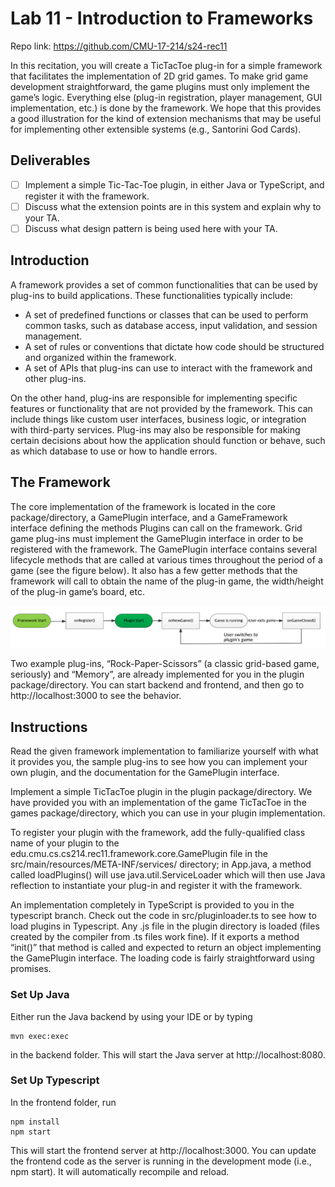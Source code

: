 # Lab 11 - Introduction to Frameworks

Repo link: https://github.com/CMU-17-214/s24-rec11

In this recitation, you will create a TicTacToe plug-in for a simple framework that facilitates the implementation of 2D grid games. To make grid game development straightforward, the game plugins must only implement the game’s logic. Everything else (plug-in registration, player management, GUI implementation, etc.) is done by the framework. We hope that this provides a good illustration for the kind of extension mechanisms that may be useful for implementing other extensible systems (e.g., Santorini God Cards).

## Deliverables
- [ ] Implement a simple Tic-Tac-Toe plugin, in either Java or TypeScript, and register it with the framework.
- [ ] Discuss what the extension points are in this system and explain why to your TA.
- [ ] Discuss what design pattern is being used here with your TA.

## Introduction
A framework provides a set of common functionalities that can be used by plug-ins to build applications. These functionalities typically include:
- A set of predefined functions or classes that can be used to perform common tasks, such as database access, input validation, and session management.
- A set of rules or conventions that dictate how code should be structured and organized within the framework.
- A set of APIs that plug-ins can use to interact with the framework and other plug-ins.

On the other hand, plug-ins are responsible for implementing specific features or functionality that are not provided by the framework. This can include things like custom user interfaces, business logic, or integration with third-party services. Plug-ins may also be responsible for making certain decisions about how the application should function or behave, such as which database to use or how to handle errors.

## The Framework
The core implementation of the framework is located in the core package/directory, a GamePlugin interface, and a GameFramework interface defining the methods Plugins can call on the framework. Grid game plug-ins must implement the GamePlugin interface in order to be registered with the framework. The GamePlugin interface contains several lifecycle methods that are called at various times throughout the period of a game (see the figure below). It also has a few getter methods that the framework will call to obtain the name of the plug-in game, the width/height of the plug-in game’s board, etc.

![lifecycle](images/lab11/lifecycle.png)

Two example plug-ins, “Rock-Paper-Scissors” (a classic grid-based game, seriously) and “Memory”, are already implemented for you in the plugin package/directory. You can start backend and frontend, and then go to http://localhost:3000 to see the behavior.

## Instructions
Read the given framework implementation to familiarize yourself with what it provides you, the sample plug-ins to see how you can implement your own plugin, and the documentation for the GamePlugin interface.

Implement a simple TicTacToe plugin in the plugin package/directory. We have provided you with an implementation of the game TicTacToe in the games package/directory, which you can use in your plugin implementation.

To register your plugin with the framework, add the fully-qualified class name of your plugin to the edu.cmu.cs.cs214.rec11.framework.core.GamePlugin file in the src/main/resources/META-INF/services/ directory; in App.java, a method called loadPlugins() will use java.util.ServiceLoader which will then use Java reflection to instantiate your plug-in and register it with the framework. 

An implementation completely in TypeScript is provided to you in the typescript branch. Check out the code in src/pluginloader.ts to see how to load plugins in Typescript. Any .js file in the plugin directory is loaded (files created by the compiler from .ts files work fine). If it exports a method “init()” that method is called and expected to return an object implementing the GamePlugin interface. The loading code is fairly straightforward using promises.

### Set Up Java ###
Either run the Java backend by using your IDE or by typing 
```
mvn exec:exec
```
in the backend folder. This will start the Java server at http://localhost:8080.

### Set Up Typescript ###
In the frontend folder, run

```
npm install
npm start
```

This will start the frontend server at http://localhost:3000. You can update the frontend code as the server is running in the development mode (i.e., npm start). It will automatically recompile and reload.
